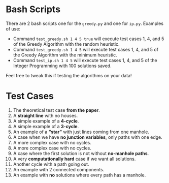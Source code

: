 # Bash Scripts
There are 2 bash scripts one for the `greedy.py` and one for `ip.py`. Examples of use:
- Command `test_greedy.sh 1 4 5 true` will execute test cases $1$, $4$, and $5$ of the Greedy Algorithm with the random heuristic.
- Command `test_greedy.sh 1 4 5` will execute test cases $1$, $4$, and $5$ of the Greedy Algorithm with the minimum heuristic.
- Command `test_ip.sh 1 4 5` will execute test cases $1$, $4$, and $5$ of the Integer Programming with 100 solutions saved.

Feel free to tweak this if testing the algorithms on your data!

# Test Cases
1. The theoretical test case **from the paper**.
2. A **straight line** with no houses.
3. A simple example of a **4-cycle**.
4. A simple example of a **3-cycle**.
5. An example of a **"star"** with just lines coming from one manhole.
6. A case when we have **no junction variables**, only paths with one edge.
7. A more complex case with no cycles.
8. A more complex case with no cycles.
9. A case where the first solution is not without **no-manhole paths**.
10. A very **computationally hard** case if we want all solutions.
11. Another cycle with a path going out.
12. An example with 2 connected components.
13. An example with **no** solutions where every path has a manhole.